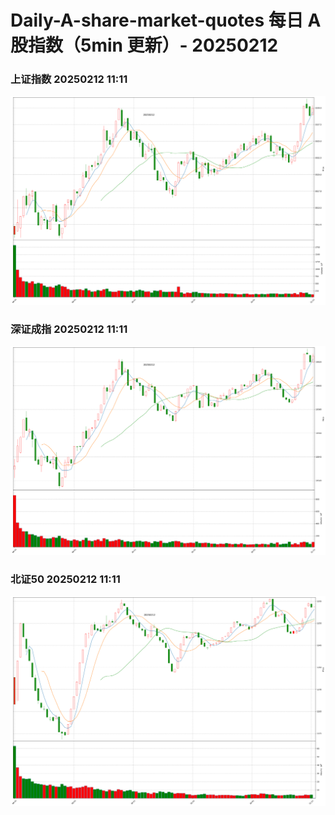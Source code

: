 
# Daily-A-share-market-quotes 每日 A 股指数（5min 更新）- 20250212

### 上证指数 20250212 11:11
![](./fig/2025/2/20250212-sh000001.png)

### 深证成指 20250212 11:11
![](./fig/2025/2/20250212-sz399001.png)

### 北证50 20250212 11:11
![](./fig/2025/2/20250212-bj899050.png)
